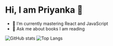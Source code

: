 # Hi, I am Priyanka 🤠

- 🌱 I’m currently mastering React and JavaScript
- 💬 Ask me about books I am reading

![GitHub stats](https://github-readme-stats.vercel.app/api?username=goanpixie&count_private=true&show_icons=true&theme=tokyonight)
![Top Langs](https://github-readme-stats.vercel.app/api/top-langs/?username=goanpixie&count_private=true&hide=ruby,css,html&theme=tokyonight)



